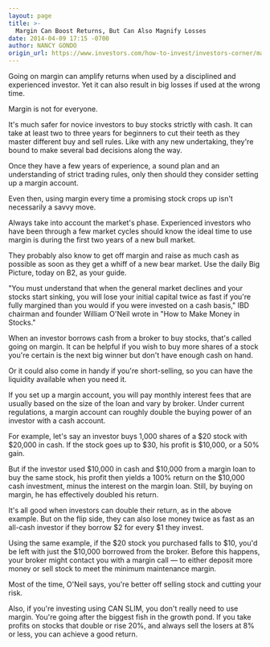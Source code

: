```yaml
---
layout: page
title: >-
  Margin Can Boost Returns, But Can Also Magnify Losses
date: 2014-04-09 17:15 -0700
author: NANCY GONDO
origin_url: https://www.investors.com/how-to-invest/investors-corner/margin-can-boost-returns-but-can-also-magnify-losses
---
```





Going on margin can amplify returns when used by a disciplined and experienced investor. Yet it can also result in big losses if used at the wrong time.

  

Margin is not for everyone.

  

It's much safer for novice investors to buy stocks strictly with cash. It can take at least two to three years for beginners to cut their teeth as they master different buy and sell rules. Like with any new undertaking, they're bound to make several bad decisions along the way.

  

Once they have a few years of experience, a sound plan and an understanding of strict trading rules, only then should they consider setting up a margin account.

  

Even then, using margin every time a promising stock crops up isn't necessarily a savvy move.

  

Always take into account the market's phase. Experienced investors who have been through a few market cycles should know the ideal time to use margin is during the first two years of a new bull market.

  

They probably also know to get off margin and raise as much cash as possible as soon as they get a whiff of a new bear market. Use the daily Big Picture, today on B2, as your guide.

  

"You must understand that when the general market declines and your stocks start sinking, you will lose your initial capital twice as fast if you're fully margined than you would if you were invested on a cash basis," IBD chairman and founder William O'Neil wrote in "How to Make Money in Stocks."

  

When an investor borrows cash from a broker to buy stocks, that's called going on margin. It can be helpful if you wish to buy more shares of a stock you're certain is the next big winner but don't have enough cash on hand.

  

Or it could also come in handy if you're short-selling, so you can have the liquidity available when you need it.

  

If you set up a margin account, you will pay monthly interest fees that are usually based on the size of the loan and vary by broker. Under current regulations, a margin account can roughly double the buying power of an investor with a cash account.

  

For example, let's say an investor buys 1,000 shares of a \$20 stock with \$20,000 in cash. If the stock goes up to \$30, his profit is \$10,000, or a 50% gain.

  

But if the investor used \$10,000 in cash and \$10,000 from a margin loan to buy the same stock, his profit then yields a 100% return on the \$10,000 cash investment, minus the interest on the margin loan. Still, by buying on margin, he has effectively doubled his return.

  

It's all good when investors can double their return, as in the above example. But on the flip side, they can also lose money twice as fast as an all-cash investor if they borrow \$2 for every \$1 they invest.

  

Using the same example, if the \$20 stock you purchased falls to \$10, you'd be left with just the \$10,000 borrowed from the broker. Before this happens, your broker might contact you with a margin call — to either deposit more money or sell stock to meet the minimum maintenance margin.

  

Most of the time, O'Neil says, you're better off selling stock and cutting your risk.

  

Also, if you're investing using CAN SLIM, you don't really need to use margin. You're going after the biggest fish in the growth pond. If you take profits on stocks that double or rise 20%, and always sell the losers at 8% or less, you can achieve a good return.




